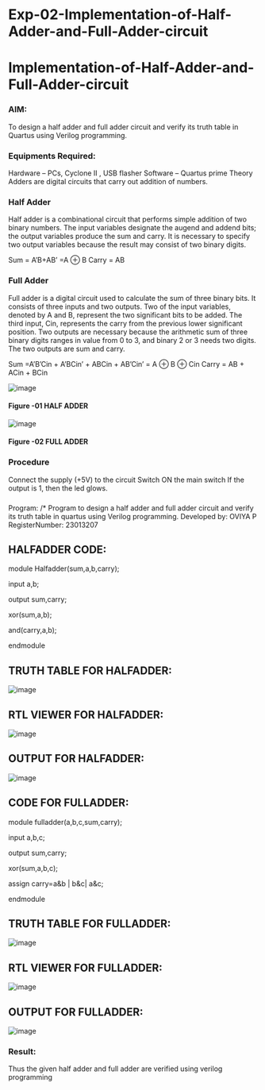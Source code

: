 # Exp-02-Implementation-of-Half-Adder-and-Full-Adder-circuit

# Implementation-of-Half-Adder-and-Full-Adder-circuit
### AIM:
To design a half adder and full adder circuit and verify its truth table in Quartus using Verilog programming.

### Equipments Required:
Hardware – PCs, Cyclone II , USB flasher
Software – Quartus prime
Theory
Adders are digital circuits that carry out addition of numbers.

### Half Adder
Half adder is a combinational circuit that performs simple addition of two binary numbers. The input variables designate the augend and addend bits; the output variables produce the sum and carry. It is necessary to specify two output variables because the result may consist of two binary digits.

Sum = A’B+AB’ =A ⊕ B Carry = AB

### Full Adder
Full adder is a digital circuit used to calculate the sum of three binary bits. It consists of three inputs and two outputs. Two of the input variables, denoted by A and B, represent the two significant bits to be added. The third input, Cin, represents the carry from the previous lower significant position. Two outputs are necessary because the arithmetic sum of three binary digits ranges in value from 0 to 3, and binary 2 or 3 needs two digits. The two outputs are sum and carry.

Sum =A’B’Cin + A’BCin’ + ABCin + AB’Cin’ = A ⊕ B ⊕ Cin Carry = AB + ACin + BCin

 ![image](https://user-images.githubusercontent.com/36288975/163552156-a13e5a56-c638-4110-97d9-8896907c8d25.png)

#### Figure -01 HALF ADDER 


![image](https://user-images.githubusercontent.com/36288975/163552057-b3547877-6d07-45b4-b7e0-bcfebfad9e1d.png)

#### Figure -02 FULL ADDER 

### Procedure

Connect the supply (+5V) to the circuit
Switch ON the main switch
If the output is 1, then the led glows.
### 
Program:
/*
Program to design a half adder and full adder circuit and verify its truth table in quartus using Verilog programming.
Developed by: OVIYA P
RegisterNumber:  23013207

## HALFADDER CODE:

module Halfadder(sum,a,b,carry);

input a,b;

output sum,carry;

xor(sum,a,b);

and(carry,a,b);

endmodule

## TRUTH TABLE FOR HALFADDER:

![image](https://github.com/Oviya24032K6/Exp-02-Implementation-of-Half-Adder-and-Full-Adder-circuit/assets/147139999/b78f1155-a978-4332-87c3-43dc2ad8c540)

## RTL VIEWER FOR HALFADDER:

![image](https://github.com/Oviya24032K6/Exp-02-Implementation-of-Half-Adder-and-Full-Adder-circuit/assets/147139999/f040d1d6-8d5f-4002-986c-7e764397962b)

## OUTPUT FOR HALFADDER:

![image](https://github.com/Oviya24032K6/Exp-02-Implementation-of-Half-Adder-and-Full-Adder-circuit/assets/147139999/e43d3836-8bd2-492d-b9bf-64d88da17c59)

## CODE FOR FULLADDER:

module fulladder(a,b,c,sum,carry);

input a,b,c;

output sum,carry;

xor(sum,a,b,c);

assign carry=a&b | b&c| a&c;

endmodule

## TRUTH TABLE FOR FULLADDER:

![image](https://github.com/Oviya24032K6/Exp-02-Implementation-of-Half-Adder-and-Full-Adder-circuit/assets/147139999/ff754a1c-68e9-4848-9eb4-09b97b81708a)

## RTL VIEWER FOR FULLADDER:

![image](https://github.com/Oviya24032K6/Exp-02-Implementation-of-Half-Adder-and-Full-Adder-circuit/assets/147139999/5a28cb14-7807-4be8-88c2-9eeba16489bd)

## OUTPUT FOR FULLADDER:

![image](https://github.com/Oviya24032K6/Exp-02-Implementation-of-Half-Adder-and-Full-Adder-circuit/assets/147139999/e8ac7409-f15c-4a71-97e9-822c38aada44)


### Result:

Thus the given half adder and full adder are verified using verilog programming
